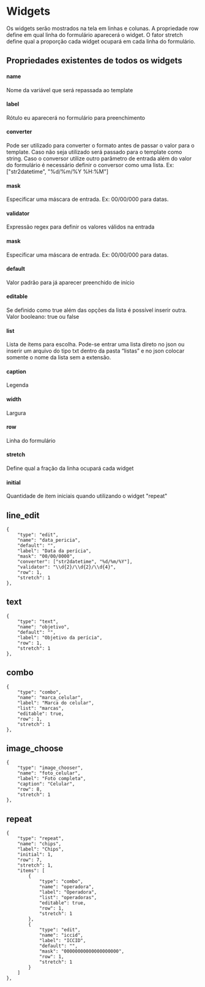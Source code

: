 # Widgets
Os widgets serão mostrados na tela em linhas e colunas. A propriedade row define em qual linha do formulário aparecerá o widget. O fator stretch define qual a proporção cada widget ocupará em cada linha do formulário.

## Propriedades existentes de todos os widgets
#### name
Nome da variável que será repassada ao template
#### label
Rótulo eu aparecerá no formulário para preenchimento
#### converter
Pode ser utilizado para converter o formato antes de passar o valor para o template. Caso não seja utilizado será passado para o template como string. Caso o conversor utilize outro parâmetro de entrada além do valor do formulário é necessário definir o conversor como uma lista. Ex: ["str2datetime", "%d/%m/%Y %H:%M"]
#### mask
Especificar uma máscara de entrada. Ex: 00/00/000 para datas.
#### validator
Expressão regex para definir os valores válidos na entrada
#### mask
Especificar uma máscara de entrada. Ex: 00/00/000 para datas.
#### default
Valor padrão para já aparecer preenchido de início
#### editable
Se definido como true além das opções da lista é possível inserir outra.
Valor booleano: true ou false
#### list
Lista de ítems para escolha. Pode-se entrar uma lista direto no json ou inserir um arquivo do tipo txt dentro da pasta “listas” e no json colocar somente o nome da lista sem a extensão.
#### caption
Legenda
#### width
Largura
#### row
Linha do formulário
#### stretch
Define qual a fração da linha ocupará cada widget
#### initial
Quantidade de item iniciais quando utilizando o widget "repeat"
## line_edit
```
{
	"type": "edit",
	"name": "data_pericia",
	"default": "",
	"label": "Data da perícia",
	"mask": "00/00/0000",
	"converter": ["str2datetime", "%d/%m/%Y"],
	"validator": "\\d{2}/\\d{2}/\\d{4}",
	"row": 1,
	"stretch": 1
},
```

## text
```
{
	"type": "text",
	"name": "objetivo",
	"default": "",
	"label": "Objetivo da perícia",
	"row": 1,
	"stretch": 1
},
```
## combo
```
{
	"type": "combo",
	"name": "marca_celular",
	"label": "Marca do celular",
	"list": "marcas",
	"editable": true,
	"row": 1,
	"stretch": 1
},
```
## image_choose

```
{
	"type": "image_chooser",
	"name": "foto_celular",
	"label": "Foto completa",
	"caption": "Celular",
	"row": 8,
	"stretch": 1
},
```

## repeat
```
{
	"type": "repeat",
	"name": "chips",
	"label": "Chips",
	"initial": 1,
	"row": 7,
	"stretch": 1,
	"items": [
		{
			"type": "combo",
			"name": "operadora",
			"label": "Operadora",
			"list": "operadoras",
			"editable": true,
			"row": 1,
			"stretch": 1
		},
		{
			"type": "edit",
			"name": "iccid",
			"label": "ICCID",
			"default": "",
			"mask": "00000000000000000000",
			"row": 1,
			"stretch": 1
		}
	]
},
```